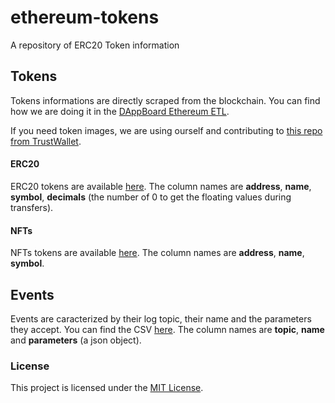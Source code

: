 # ethereum-tokens
A repository of ERC20 Token information

## Tokens

Tokens informations are directly scraped from the blockchain. You can find how we are doing it in the [DAppBoard Ethereum ETL](https://github.com/DAppBoard/dappboard-etl/blob/master/etl/utils/token_scraper.js).

If you need token images, we are using ourself and contributing to [this repo from TrustWallet](https://github.com/TrustWallet/tokens).

#### ERC20

ERC20 tokens are available [here](https://raw.githubusercontent.com/DAppBoard/dappboard-ethereum-metadata/master/tokens/erc20_list.csv). The column names are **address**, **name**, **symbol**, **decimals** (the number of 0 to get the floating values during transfers).

#### NFTs

NFTs tokens are available [here](https://raw.githubusercontent.com/DAppBoard/dappboard-ethereum-metadata/master/tokens/erc20_list.csv). The column names are **address**, **name**, **symbol**.

## Events

Events are caracterized by their log topic, their name and the parameters they accept. You can find the CSV [here](https://raw.githubusercontent.com/DAppBoard/dappboard-ethereum-metadata/master/events/events.csv). The column names are **topic**, **name** and **parameters** (a json object).


### License

This project is licensed under the [MIT License](https://opensource.org/licenses/MIT).
